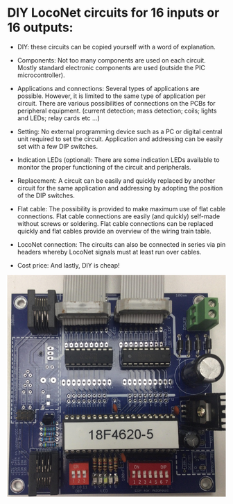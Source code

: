 # DIY LocoNet circuits for 16 inputs or 16 outputs:

- DIY: these circuits can be copied yourself with a word of explanation.

- Components: Not too many components are used on each circuit. Mostly standard electronic components are used (outside the PIC microcontroller).

- Applications and connections: Several types of applications are possible. However, it is limited to the same type of application per circuit. There are various possibilities of connections on the PCBs for peripheral equipment. (current detection; mass detection; coils; lights and LEDs; relay cards etc ...)

- Setting: No external programming device such as a PC or digital central unit required to set the circuit. Application and addressing can be easily set with a few DIP switches.

- Indication LEDs (optional): There are some indication LEDs available to monitor the proper functioning of the circuit and peripherals.

- Replacement: A circuit can be easily and quickly replaced by another circuit for the same application and addressing by adopting the position of the DIP switches.

- Flat cable: The possibility is provided to make maximum use of flat cable connections. Flat cable connections are easily (and quickly) self-made without screws or soldering. Flat cable connections can be replaced quickly and flat cables provide an overview of the wiring train table.

- LocoNet connection: The circuits can also be connected in series via pin headers whereby LocoNet signals must at least run over cables.

- Cost price: And lastly, DIY is cheap!

<img alt="open opps 1" src=https://github.com/GeertGiebens/DIY_LocoNet_S88_DCC/blob/master/PCB%20LocoNet-DCC%2016%20Output%20ports.png>
